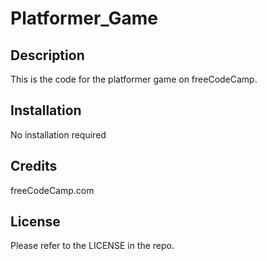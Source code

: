 # Platformer_Game

## Description

This is the code for the platformer game on freeCodeCamp.

## Installation

No installation required

## Credits

freeCodeCamp.com

## License

Please refer to the LICENSE in the repo.